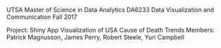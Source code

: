 UTSA Master of Science in Data Analytics
DA6233 Data Visualization and Communication
Fall 2017

Project: Shiny App Visualization of USA Cause of Death Trends
Members: Patrick Magnusson, James Perry, Robert Steele, Yuri Campbell
